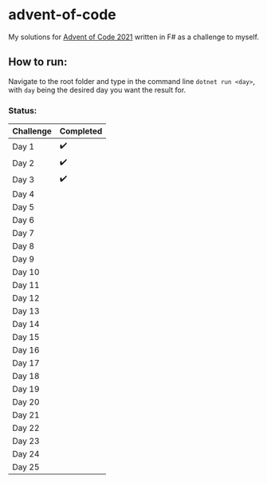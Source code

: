 # advent-of-code

My solutions for [Advent of Code 2021](https://adventofcode.com/2021 "Advent of Code") written in F# as a challenge to myself.

## How to run:
Navigate to the root folder and type in the command line `dotnet run <day>`, with `day` being the desired day you want the result for.

### Status:
Challenge | Completed
:------------ | :-------------
Day 1   |  :heavy_check_mark:
Day 2   |  :heavy_check_mark:
Day 3   |  :heavy_check_mark:
Day 4   |  
Day 5   |  
Day 6   |  
Day 7   |  
Day 8   |  
Day 9   |  
Day 10  |  
Day 11  |  
Day 12  |  
Day 13  |  
Day 14  |  
Day 15  |  
Day 16  |  
Day 17  |  
Day 18  |  
Day 19  |  
Day 20  |  
Day 21  |  
Day 22  |  
Day 23  |  
Day 24  |  
Day 25  |  
